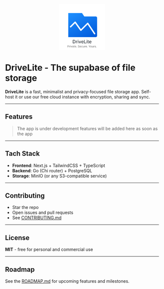 <p align="center">
  <img src="public/logo.svg" alt="DriveLite Logo" width="150" />
</p>

# DriveLite - The supabase of file storage

**DriveLite** is a fast, minimalist and privacy-focused file storage app.
Self-host it or use our free cloud instance with encryption, sharing and sync.

---

## Features

> The app is under development features will be added here as soon as the app

---

## Tach Stack

- **Frontend**: Next.js + TailwindCSS + TypeScript
- **Backend**: Go (Chi router) + PostgreSQL
- **Storage**: MinIO (or any S3-compatible service)

---

## Contributing

- Star the repo
- Open issues and pull requests
- See [CONTRIBUTING.md](./CONTRIBUTING.md)

---

## License

**MIT** - free for personal and commercial use

---

## Roadmap

See the [ROADMAP.md](./ROADMAP.md) for upcoming features and milestones.
